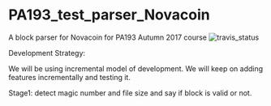# PA193_test_parser_Novacoin
A block parser for Novacoin for PA193 Autumn 2017 course
![travis_status](https://travis-ci.org/arvindrao7589/PA193_test_parser_Novacoin.svg?branch=mastera)


Development Strategy:

We will be using incremental model of development.
We will keep on adding features incrementally and testing it.

Stage1: detect magic number and file size and say if block is valid or not.
